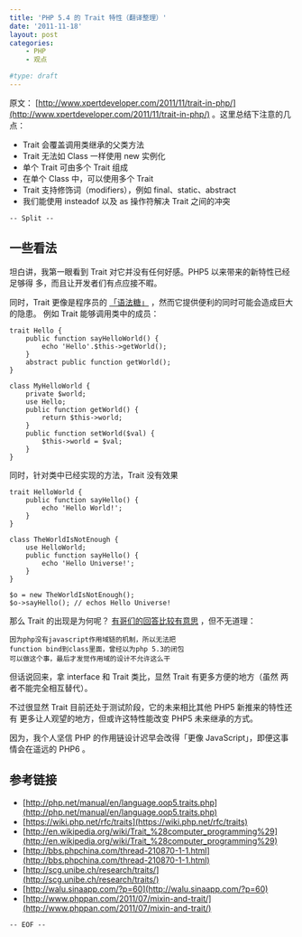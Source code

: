 ```yaml
---
title: 'PHP 5.4 的 Trait 特性（翻译整理）'
date: '2011-11-18'
layout: post
categories:
    - PHP
    - 观点

#type: draft
---
```


原文：  [http://www.xpertdeveloper.com/2011/11/trait-in-php/](http://www.xpertdeveloper.com/2011/11/trait-in-php/) 。这里总结下注意的几 点：

* Trait 会覆盖调用类继承的父类方法
* Trait 无法如 Class 一样使用 new 实例化
* 单个 Trait 可由多个 Trait 组成
* 在单个 Class 中，可以使用多个 Trait
* Trait 支持修饰词（modifiers），例如 final、static、abstract
* 我们能使用 insteadof 以及 as 操作符解决 Trait 之间的冲突


`-- Split --`


## 一些看法

坦白讲，我第一眼看到 Trait 对它并没有任何好感。PHP5 以来带来的新特性已经足够得 多，而且让开发者们有点应接不暇。

同时，Trait 更像是程序员的 [「语法糖」](http://en.wikipedia.org/wiki/Syntactic_sugar) ，然而它提供便利的同时可能会造成巨大的隐患。 例如 Trait 能够调用类中的成员：

```
trait Hello {
    public function sayHelloWorld() {
        echo 'Hello'.$this->getWorld();
    }
    abstract public function getWorld();
}

class MyHelloWorld {
    private $world;
    use Hello;
    public function getWorld() {
        return $this->world;
    }
    public function setWorld($val) {
        $this->world = $val;
    }
}
```

同时，针对类中已经实现的方法，Trait 没有效果

```
trait HelloWorld {
    public function sayHello() {
        echo 'Hello World!';
    }
}

class TheWorldIsNotEnough {
    use HelloWorld;
    public function sayHello() {
        echo 'Hello Universe!';
    }
}

$o = new TheWorldIsNotEnough();
$o->sayHello(); // echos Hello Universe!
```

那么 Trait 的出现是为何呢？ [有哥们的回答比较有意思](http://bbs.phpchina.com/forum.php?mod=redirect&goto=findpost&ptid=210870&pid=1784697) ，但不无道理：

```
因为php没有javascript作用域链的机制，所以无法把
function bind到class里面，曾经以为php 5.3的闭包
可以做这个事，最后才发觉作用域的设计不允许这么干
```

但话说回来，拿 interface 和 Trait 类比，显然 Trait 有更多方便的地方（虽然 两者不能完全相互替代）。

不过很显然 Trait 目前还处于测试阶段，它的未来相比其他 PHP5 新推来的特性还有 更多让人观望的地方，但或许这特性能改变 PHP5 未来继承的方式。

因为，我个人坚信 PHP 的作用链设计迟早会改得「更像 JavaScript」，即便这事情会在遥远的 PHP6 。


## 参考链接

*  [http://php.net/manual/en/language.oop5.traits.php](http://php.net/manual/en/language.oop5.traits.php)
*  [https://wiki.php.net/rfc/traits](https://wiki.php.net/rfc/traits)
*  [http://en.wikipedia.org/wiki/Trait_%28computer_programming%29](http://en.wikipedia.org/wiki/Trait_%28computer_programming%29)
*  [http://bbs.phpchina.com/thread-210870-1-1.html](http://bbs.phpchina.com/thread-210870-1-1.html)
*  [http://scg.unibe.ch/research/traits/](http://scg.unibe.ch/research/traits/)
*  [http://walu.sinaapp.com/?p=60](http://walu.sinaapp.com/?p=60)
*  [http://www.phppan.com/2011/07/mixin-and-trait/](http://www.phppan.com/2011/07/mixin-and-trait/)


`-- EOF --`
